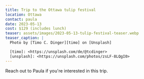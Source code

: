 ```yaml
---
title: Trip to the Ottawa tulip festival
location: Ottawa
contact: paula
date: 2023-05-13
cost: $129 (includes lunch)
teaser: assets/images/2023-05-13-tulip-festival-teaser.webp
teaser_caption: |
  Photo by [Timo C. Dinger][timo] on [Unsplash]

  [timo]: <https://unsplash.com/de/@tcdinger>
  [unsplash]: <https://unsplash.com/photos/zsLF-8LQgI0>
---
```


Reach out to Paula if you're interested in this trip.
